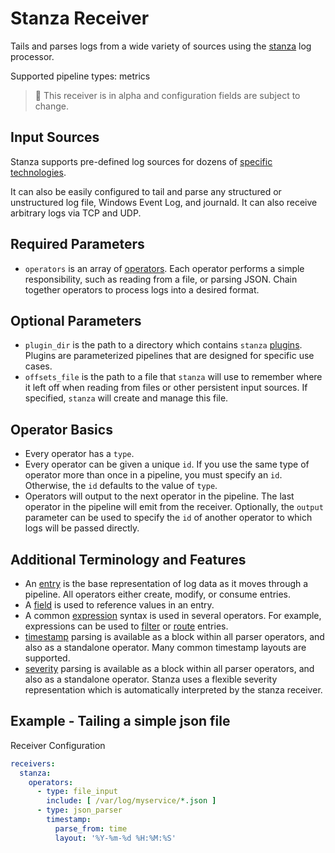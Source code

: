 # Stanza Receiver

Tails and parses logs from a wide variety of sources using the [stanza](https://github.com/observIQ/stanza/tree/master/docs) log processor.

Supported pipeline types: metrics

> :construction: This receiver is in alpha and configuration fields are subject to change.

## Input Sources

Stanza supports pre-defined log sources for dozens of [specific technologies](https://github.com/observIQ/stanza-plugins/tree/master/plugins).

It can also be easily configured to tail and parse any structured or unstructured log file, Windows Event Log, and journald. It can also receive arbitrary logs via TCP and UDP.

## Required Parameters

- `operators` is an array of [operators](https://github.com/observIQ/stanza/blob/master/docs/README.md#what-operators-are-available). Each operator performs a simple responsibility, such as reading from a file, or parsing JSON. Chain together operators to process logs into a desired format.

## Optional Parameters

- `plugin_dir` is the path to a directory which contains `stanza` [plugins](https://github.com/observIQ/stanza/blob/master/docs/plugins.md). Plugins are parameterized pipelines that are designed for specific use cases.
- `offsets_file` is the path to a file that `stanza` will use to remember where it left off when reading from files or other persistent input sources. If specified, `stanza` will create and manage this file.

## Operator Basics

- Every operator has a `type`.
- Every operator can be given a unique `id`. If you use the same type of operator more than once in a pipeline, you must specify an `id`. Otherwise, the `id` defaults to the value of `type`.
- Operators will output to the next operator in the pipeline. The last operator in the pipeline will emit from the receiver. Optionally, the `output` parameter can be used to specify the `id` of another operator to which logs will be passed directly.

## Additional Terminology and Features

- An [entry](https://github.com/observIQ/stanza/blob/master/docs/types/entry.md) is the base representation of log data as it moves through a pipeline. All operators either create, modify, or consume entries.
- A [field](https://github.com/observIQ/stanza/blob/master/docs/types/field.md) is used to reference values in an entry.
- A common [expression](https://github.com/observIQ/stanza/blob/master/docs/types/expression.md) syntax is used in several operators. For example, expressions can be used to [filter](https://github.com/observIQ/stanza/blob/master/docs/operators/filter.md) or [route](https://github.com/observIQ/stanza/blob/master/docs/operators/router.md) entries.
- [timestamp](https://github.com/observIQ/stanza/blob/master/docs/types/timestamp.md) parsing is available as a block within all parser operators, and also as a standalone operator. Many common timestamp layouts are supported.
- [severity](https://github.com/observIQ/stanza/blob/master/docs/types/severity.md) parsing is available as a block within all parser operators, and also as a standalone operator. Stanza uses a flexible severity representation which is automatically interpreted by the stanza receiver.


## Example - Tailing a simple json file

Receiver Configuration
```yaml
receivers:
  stanza:
    operators:
      - type: file_input
        include: [ /var/log/myservice/*.json ]
      - type: json_parser
        timestamp:
          parse_from: time
          layout: '%Y-%m-%d %H:%M:%S'
```
